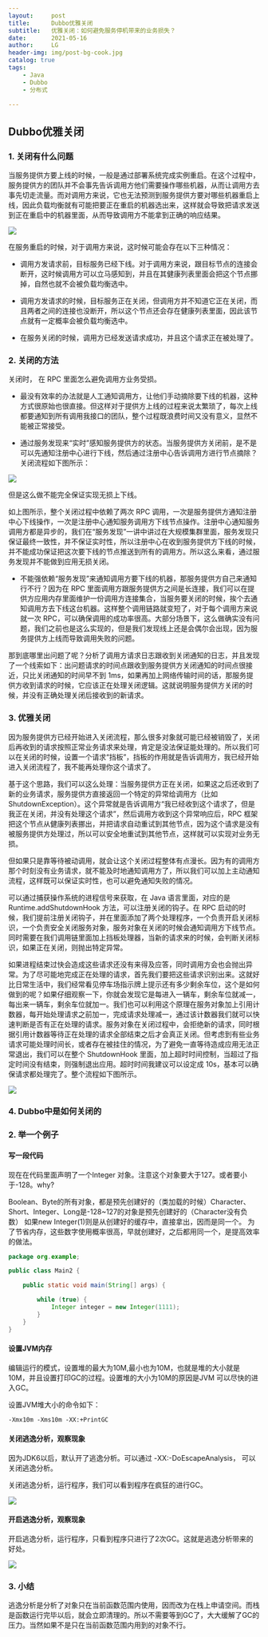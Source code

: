```yaml
---
layout:     post
title:      Dubbo优雅关闭
subtitle:   优雅关闭：如何避免服务停机带来的业务损失？
date:       2021-05-16
author:     LG
header-img: img/post-bg-cook.jpg
catalog: true
tags:
    - Java
    - Dubbo
    - 分布式
    
---
```




##  Dubbo优雅关闭


### 1. 关闭有什么问题

当服务提供方要上线的时候，一般是通过部署系统完成实例重启。在这个过程中，服务提供方的团队并不会事先告诉调用方他们需要操作哪些机器，从而让调用方去事先切走流量。而对调用方来说，它也无法预测到服务提供方要对哪些机器重启上线，因此负载均衡就有可能把要正在重启的机器选出来，这样就会导致把请求发送到正在重启中的机器里面，从而导致调用方不能拿到正确的响应结果。

![](https://tva1.sinaimg.cn/large/008i3skNgy1gqkd1oj53dj31nm0u0wyp.jpg)

在服务重启的时候，对于调用方来说，这时候可能会存在以下三种情况：

- 调用方发请求前，目标服务已经下线。对于调用方来说，跟目标节点的连接会断开，这时候调用方可以立马感知到，并且在其健康列表里面会把这个节点挪掉，自然也就不会被负载均衡选中。

- 调用方发请求的时候，目标服务正在关闭，但调用方并不知道它正在关闭，而且两者之间的连接也没断开，所以这个节点还会存在健康列表里面，因此该节点就有一定概率会被负载均衡选中。

- 在服务关闭的时候，调用方已经发送请求成功，并且这个请求正在被处理了。


### 2. 关闭的方法

关闭时， 在 RPC 里面怎么避免调用方业务受损。

- 最没有效率的办法就是人工通知调用方，让他们手动摘除要下线的机器，这种方式很原始也很直接。但这样对于提供方上线的过程来说太繁琐了，每次上线都要通知到所有调用我接口的团队，整个过程既浪费时间又没有意义，显然不能被正常接受。

- 通过服务发现来“实时”感知服务提供方的状态。当服务提供方关闭前，是不是可以先通知注册中心进行下线，然后通过注册中心告诉调用方进行节点摘除？关闭流程如下图所示：

![](https://tva1.sinaimg.cn/large/008i3skNly1gqkdeo7oydj32320u0amx.jpg)

但是这么做不能完全保证实现无损上下线。

如上图所示，整个关闭过程中依赖了两次 RPC 调用，一次是服务提供方通知注册中心下线操作，一次是注册中心通知服务调用方下线节点操作。注册中心通知服务调用方都是异步的，我们在“服务发现”一讲中讲过在大规模集群里面，服务发现只保证最终一致性，并不保证实时性，所以注册中心在收到服务提供方下线的时候，并不能成功保证把这次要下线的节点推送到所有的调用方。所以这么来看，通过服务发现并不能做到应用无损关闭。

- 不能强依赖“服务发现”来通知调用方要下线的机器，那服务提供方自己来通知行不行？因为在 RPC 里面调用方跟服务提供方之间是长连接，我们可以在提供方应用内存里面维护一份调用方连接集合，当服务要关闭的时候，挨个去通知调用方去下线这台机器。这样整个调用链路就变短了，对于每个调用方来说就一次 RPC，可以确保调用的成功率很高。大部分场景下，这么做确实没有问题，我们之前也是这么实现的，但是我们发现线上还是会偶尔会出现，因为服务提供方上线而导致调用失败的问题。

那到底哪里出问题了呢？分析了调用方请求日志跟收到关闭通知的日志，并且发现了一个线索如下：出问题请求的时间点跟收到服务提供方关闭通知的时间点很接近，只比关闭通知的时间早不到 1ms，如果再加上网络传输时间的话，那服务提供方收到请求的时候，它应该正在处理关闭逻辑。这就说明服务提供方关闭的时候，并没有正确处理关闭后接收到的新请求。

### 3. 优雅关闭

因为服务提供方已经开始进入关闭流程，那么很多对象就可能已经被销毁了，关闭后再收到的请求按照正常业务请求来处理，肯定是没法保证能处理的。所以我们可以在关闭的时候，设置一个请求“挡板”，挡板的作用就是告诉调用方，我已经开始进入关闭流程了，我不能再处理你这个请求了。

基于这个思路，我们可以这么处理：当服务提供方正在关闭，如果这之后还收到了新的业务请求，服务提供方直接返回一个特定的异常给调用方（比如 ShutdownException）。这个异常就是告诉调用方“我已经收到这个请求了，但是我正在关闭，并没有处理这个请求”，然后调用方收到这个异常响应后，RPC 框架把这个节点从健康列表挪出，并把请求自动重试到其他节点，因为这个请求是没有被服务提供方处理过，所以可以安全地重试到其他节点，这样就可以实现对业务无损。

但如果只是靠等待被动调用，就会让这个关闭过程整体有点漫长。因为有的调用方那个时刻没有业务请求，就不能及时地通知调用方了，所以我们可以加上主动通知流程，这样既可以保证实时性，也可以避免通知失败的情况。

可以通过捕获操作系统的进程信号来获取，在 Java 语言里面，对应的是 Runtime.addShutdownHook 方法，可以注册关闭的钩子。在 RPC 启动的时候，我们提前注册关闭钩子，并在里面添加了两个处理程序，一个负责开启关闭标识，一个负责安全关闭服务对象，服务对象在关闭的时候会通知调用方下线节点。同时需要在我们调用链里面加上挡板处理器，当新的请求来的时候，会判断关闭标识，如果正在关闭，则抛出特定异常。

如果进程结束过快会造成这些请求还没有来得及应答，同时调用方会也会抛出异常。为了尽可能地完成正在处理的请求，首先我们要把这些请求识别出来。这就好比日常生活中，我们经常看见停车场指示牌上提示还有多少剩余车位，这个是如何做到的呢？如果仔细观察一下，你就会发现它是每进入一辆车，剩余车位就减一，每出来一辆车，剩余车位就加一。我们也可以利用这个原理在服务对象加上引用计数器，每开始处理请求之前加一，完成请求处理减一，通过该计数器我们就可以快速判断是否有正在处理的请求。服务对象在关闭过程中，会拒绝新的请求，同时根据引用计数器等待正在处理的请求全部结束之后才会真正关闭。但考虑到有些业务请求可能处理时间长，或者存在被挂住的情况，为了避免一直等待造成应用无法正常退出，我们可以在整个 ShutdownHook 里面，加上超时时间控制，当超过了指定时间没有结束，则强制退出应用。超时时间我建议可以设定成 10s，基本可以确保请求都处理完了。整个流程如下图所示。

![](https://tva1.sinaimg.cn/large/008i3skNgy1gqkdkc1jzpj30wi0u0x58.jpg)

### 4. Dubbo中是如何关闭的





### 2. 举一个例子

#### 写一段代码

现在在代码里面声明了一个Integer 对象。注意这个对象要大于127。或者要小于-128。why?

Boolean、Byte的所有对象，都是预先创建好的（类加载的时候）Character、Short、Integer、Long是-128~127的对象是预先创建好的（Character没有负数）
如果new Integer(1)则是从创建好的缓存中，直接拿出，因而是同一个。
为了节省内存，这些数字使用概率很高，早就创建好，之后都用同一个，是提高效率的做法。

```java
package org.example;

public class Main2 {

    public static void main(String[] args) {

        while (true) {
            Integer integer = new Integer(1111);
        }
    }
}

```

#### 设置JVM内存

编辑运行的模式，设置堆的最大为10M,最小也为10M，也就是堆的大小就是10M，并且设置打印GC的过程。设置堆的大小为10M的原因是JVM 可以尽快的进入GC。

设置JVM堆大小的命令如下：

```xml
-Xmx10m -Xms10m -XX:+PrintGC
```


#### 关闭逃逸分析，观察现象

因为JDK6以后，默认开了逃逸分析。可以通过 -XX:-DoEscapeAnalysis， 可以关闭逃逸分析。

关闭逃逸分析，运行程序，我们可以看到程序在疯狂的进行GC。

![](https://tva1.sinaimg.cn/large/008eGmZEgy1gnn5rorcc7j30xz0u0n3q.jpg)

#### 开启逃逸分析，观察现象

开启逃逸分析，运行程序，只看到程序只进行了2次GC。这就是逃逸分析带来的好处。

![](https://tva1.sinaimg.cn/large/008eGmZEgy1gnn5slngv9j31lw0hogmf.jpg)



### 3. 小结
逃逸分析是分析了对象只在当前函数范围内使用，因而改为在栈上申请空间。而栈是函数运行完毕以后，就会立即清理的。所以不需要等到GC了，大大缓解了GC的压力。当然如果不是只在当前函数范围内用到的对象不行。